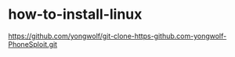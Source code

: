 # how-to-install-linux
https://github.com/yongwolf/git-clone-https-github.com-yongwolf-PhoneSploit.git
